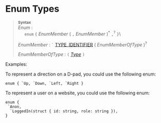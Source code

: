 # Enum Types

> **<sup>Syntax</sup>**\
> _Enum_ :\
> &nbsp;&nbsp;&nbsp;&nbsp; `enum` 
>  `{` _EnumMember_ ( `,` _EnumMember_ )<sup>*</sup> `,`<sup>?</sup> `}`\
>
> _EnumMember_ :
> `` ` `` [TYPE_IDENTIFIER](/lexical_structure/identifiers.md) ( _EnumMemberOfType_ )<sup>?</sup>
>
> _EnumMemberOfType_ :
> `(` [_Type_](/type_system/index.md) `)` 

Examples:

To represent a direction on a D-pad, you could use the following enum:

```
enum { `Up, `Down, `Left, `Right }
```

To represent a user on a website, you could use the following enum:

```
enum {
 `Anon,
  `LoggedIn(struct { id: string, role: string }),
}
```
